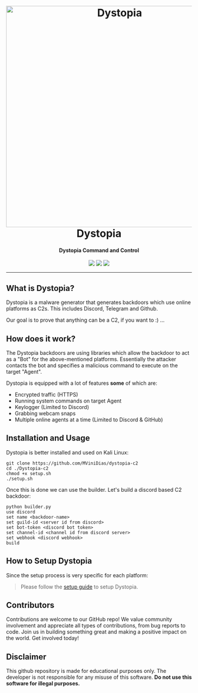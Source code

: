 <h1 align="center">
  <br>
  <a href="https://github.com/3ct0s/"><img src="https://i.ibb.co/qY09wWK/download-2.png" width=600 weigth=500 alt="Dystopia"></a>
  <br>
  Dystopia
  <br>
</h1>

<h4 align="center">Dystopia Command and Control</h4>

<p align="center">
    <img src="https://img.shields.io/badge/Backdoor_Platform-Windows-blue">
    <img src="https://img.shields.io/badge/Version-2.1.2-blue">
    <img src="https://img.shields.io/badge/Python-3.8.9-blue">
</p>

---

## What is Dystopia?

Dystopia is a malware generator that generates backdoors which use online platforms as C2s. This includes Discord, Telegram and Github. 

Our goal is to prove that anything can be a C2, if you want to :) ...

## How does it work?

The Dystopia backdoors are using libraries which allow the backdoor to act as a "Bot" for the above-mentioned platforms. Essentially the attacker contacts the bot and specifies a malicious command to execute on the target "Agent". 

Dystopia is equipped with a lot of features **some** of which are:
- Encrypted traffic (HTTPS)
- Running system commands on target Agent
- Keylogger (Limited to Discord)
- Grabbing webcam snaps
- Multiple online agents at a time (Limited to Discord & GitHub)

## Installation and Usage

Dystopia is better installed and used on Kali Linux:
```
git clone https://github.com/MViniDias/dystopia-c2
cd ./Dystopia-c2
chmod +x setup.sh
./setup.sh
```
Once this is done we can use the builder. Let's build a discord based C2 backdoor:
```
python builder.py
use discord
set name <backdoor-name>
set guild-id <server id from discord>
set bot-token <discord bot token>
set channel-id <channel id from discord server>
set webhook <discord webhook>
build
```

## How to Setup Dystopia
Since the setup process is very specific for each platform:

> Please follow the [setup guide](https://github.com/3ct0s/dystopia-c2/wiki/) to setup Dystopia.

## Contributors
Contributions are welcome to our GitHub repo! We value community involvement and appreciate all types of contributions, from bug reports to code. Join us in building something great and making a positive impact on the world. Get involved today!

## Disclaimer
This github repository is made for educational purposes only. The developer is not responsible for any misuse of this software. **Do not use this software for illegal purposes.**
